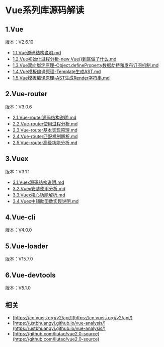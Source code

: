 # Vue系列库源码解读

## 1.Vue
版本：V2.6.10
- [1.1.Vue源码结构说明.md](1.1.Vue源码结构说明.md)
- [1.2.Vue初始化过程分析-new Vue()到底做了什么.md](1.2.Vue初始化过程分析-new%20Vue()到底做了什么.md)
- [1.3.Vue双向绑定原理-Object.defineProperty数据劫持和发布订阅机制.md](1.3.Vue双向绑定原理-Object.defineProperty数据劫持和发布订阅机制.md)
- [1.4.Vue模板编译原理-Template生成AST.md](1.4.Vue模板编译原理-Template生成AST.md)
- [1.5.Vue模板编译原理-AST生成Render字符串.md](1.5.Vue模板编译原理-AST生成Render字符串.md)

## 2.Vue-router
版本：V3.0.6
- [2.1.Vue-router源码结构说明.md](2.1.Vue-router源码结构说明.md)
- [2.2.Vue-router使用过程分析.md](2.2.Vue-router使用过程分析.md)
- [2.3.Vue-router基本实现原理.md](2.3.Vue-router基本实现原理.md)
- [2.4.Vue-router匹配机制解析.md](2.4.Vue-router匹配机制解析.md)
- [2.5.Vue-router高级功能分析.md](2.5.Vue-router高级功能分析.md)

## 3.Vuex
版本：V3.1.1
- [3.1.Vuex源码结构说明.md](3.1.Vuex源码结构说明.md)
- [3.2.Vuex安装使用分析.md](3.2.Vuex安装使用分析.md)
- [3.3.Vuex核心功能解析.md](3.3.Vuex核心功能解析.md)
- [3.4.Vuex中辅助函数实现说明.md](3.4.Vuex中辅助函数实现说明.md)

## 4.Vue-cli
版本：V4.0.0

## 5.Vue-loader
版本：V15.7.0

## 6.Vue-devtools
版本：V5.1.0

## 相关
* [https://cn.vuejs.org/v2/api/](https://cn.vuejs.org/v2/api/)
* [https://ustbhuangyi.github.io/vue-analysis/](https://ustbhuangyi.github.io/vue-analysis/)
* [https://github.com/liutao/vue2.0-source](https://github.com/liutao/vue2.0-source)
